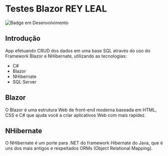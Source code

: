 # Testes Blazor REY LEAL

![Badge em Desenvolvimento](https://img.shields.io/static/v1?label=STATUS&message=FINALIZADO&color=GREEN&style=for-the-badge)

## Introdução
App efetuando CRUD dos dados em uma base SQL através do uso do Framework Blazor e NHibernate, utilizando as tecnologias:

* C#
* Blazor
* NHibernate
* SQL Server

## Blazor
O Blazor é uma estrutura Web de front-end moderna baseada em HTML, CSS e C# que ajuda você a criar aplicativos Web com mais rapidez. 

## NHibernate
O NHibernate é um porte para .NET do framework Hibernate do Java, que é uns dos mais antigos e respeitados ORMs (Object Relational Mapping). 
